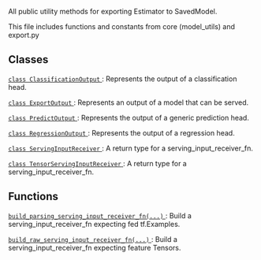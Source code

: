 All public utility methods for exporting Estimator to SavedModel.

This file includes functions and constants from core (model_utils) and export.py

## Classes
[ `class ClassificationOutput` ](https://tensorflow.google.cn/api_docs/python/tf/estimator/export/ClassificationOutput): Represents the output of a classification head.

[ `class ExportOutput` ](https://tensorflow.google.cn/api_docs/python/tf/estimator/export/ExportOutput): Represents an output of a model that can be served.

[ `class PredictOutput` ](https://tensorflow.google.cn/api_docs/python/tf/estimator/export/PredictOutput): Represents the output of a generic prediction head.

[ `class RegressionOutput` ](https://tensorflow.google.cn/api_docs/python/tf/estimator/export/RegressionOutput): Represents the output of a regression head.

[ `class ServingInputReceiver` ](https://tensorflow.google.cn/api_docs/python/tf/estimator/export/ServingInputReceiver): A return type for a serving_input_receiver_fn.

[ `class TensorServingInputReceiver` ](https://tensorflow.google.cn/api_docs/python/tf/estimator/export/TensorServingInputReceiver): A return type for a serving_input_receiver_fn.

## Functions
[ `build_parsing_serving_input_receiver_fn(...)` ](https://tensorflow.google.cn/api_docs/python/tf/estimator/export/build_parsing_serving_input_receiver_fn): Build a serving_input_receiver_fn expecting fed tf.Examples.

[ `build_raw_serving_input_receiver_fn(...)` ](https://tensorflow.google.cn/api_docs/python/tf/estimator/export/build_raw_serving_input_receiver_fn): Build a serving_input_receiver_fn expecting feature Tensors.

